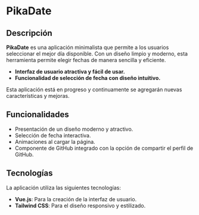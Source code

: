 # PikaDate

## Descripción

**PikaDate** es una aplicación minimalista que permite a los usuarios seleccionar el mejor día disponible. Con un diseño limpio y moderno, esta herramienta permite elegir fechas de manera sencilla y eficiente.

- **Interfaz de usuario atractiva y fácil de usar.**
- **Funcionalidad de selección de fecha con diseño intuitivo.**

Esta aplicación está en progreso y continuamente se agregarán nuevas características y mejoras.

## Funcionalidades

- Presentación de un diseño moderno y atractivo.
- Selección de fecha interactiva.
- Animaciones al cargar la página.
- Componente de GitHub integrado con la opción de compartir el perfil de GitHub.

## Tecnologías

La aplicación utiliza las siguientes tecnologías:

- **Vue.js**: Para la creación de la interfaz de usuario.
- **Tailwind CSS**: Para el diseño responsivo y estilizado.

